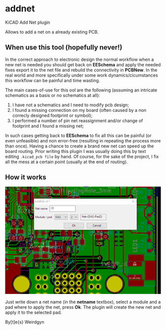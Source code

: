 # addnet
KiCAD Add Net plugin

Allows to add a net on a already existing PCB.

## When use this tool (hopefully never!)

In the correct approach to electronic design the normal workflow when a new net is needed you should get back on __EESchema__ and apply the needed fixes export it to the net file and rebuild the connectivity in __PCBNew__.
In the real world and more specifically under some work dynamics/cicumstances this workflow can be painful and time wasting.

The main cases-of-use for this ool are the following (assuming an intricate schematics as a basis or no schematics at all):
1. I have not a schematics and I need to modify pcb design;
2. I found a missing connection on my board (often caused by a non correcly designed footprint or symbol);
3. I performed a number of pin net reassignment and/or change of footprint and I found a missing net;

In such cases getting back to __EESchema__ to fix all this can be painful (or even unfeasible) and non error-free (resulting in repeating the process more than once). Having a chance to create a brand new net can speed up the board routing. Prior writing this plugin I was usually doing this by text editing ```.kicad_pcb file``` by hand.
Of course, for the sake of the project, I fix all the mess at a certain point (usually at the end of routing).

## How it works

![AddNet dialog](pictures/addnet_dialog.png?raw=true "AddNet dialog")

Just write down a net name (in the __netname__ textbox), select a module and a pad where to apply the net, press __Ok__.
The plugin will create the new net and apply it to the selected pad.

By[t]e{s}
 Weirdgyn
